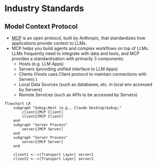 # Industry Standards


## Model Context Protocol

- [MCP](https://modelcontextprotocol.io/introduction) is an open protocol, built by Anthropic, that standardizes how applications provide context to LLMs.
- MCP helps you build agents and complex workflows on top of LLMs. LLMs frequently need to integrate with data and tools, and MCP provides a standardization with primarily 3 components:
    - Hosts (e.g. LLM Apps)
    - Servers (providing unified interface to LLM Apps)
    - Clients (Hosts uses Client protocol to maintain connections with Servers )
    - Local Data Sources (such as databases, etc. in local env accessed by Servers)
    - Remote Services (such as APIs to be accessed by Servers)

```mermaid
flowchart LR
    subgraph "&nbsp;Host (e.g., Claude Desktop)&nbsp;"
        client1[MCP Client]
        client2[MCP Client]
    end
    subgraph "Server Process"
        server1[MCP Server]
    end
    subgraph "Server Process"
        server2[MCP Server]
    end

    client1 <-->|Transport Layer| server1
    client2 <-->|Transport Layer| server2
```

